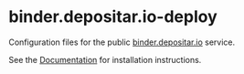 # binder.depositar.io-deploy

Configuration files for the public [binder.depositar.io][] service.

See the [Documentation][] for installation instructions.

[binder.depositar.io]: https://binder.depositar.io
[Documentation]: https://docs.depositar.io/en/latest/maintaining/binder/
